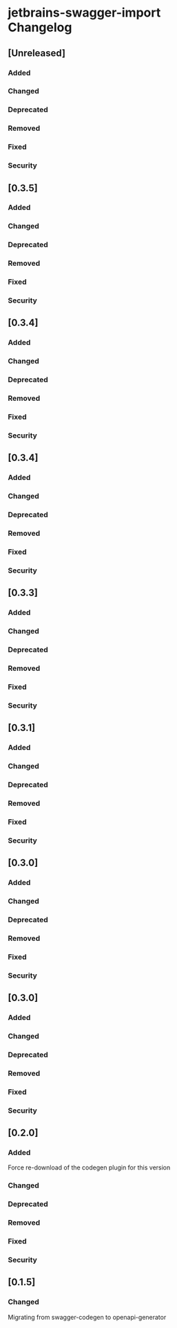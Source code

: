 <!-- Keep a Changelog guide -> https://keepachangelog.com -->

# jetbrains-swagger-import Changelog

## [Unreleased]
### Added

### Changed

### Deprecated

### Removed

### Fixed

### Security
## [0.3.5]
### Added

### Changed

### Deprecated

### Removed

### Fixed

### Security
## [0.3.4]
### Added

### Changed

### Deprecated

### Removed

### Fixed

### Security
## [0.3.4]
### Added

### Changed

### Deprecated

### Removed

### Fixed

### Security
## [0.3.3]
### Added

### Changed

### Deprecated

### Removed

### Fixed

### Security
## [0.3.1]
### Added

### Changed

### Deprecated

### Removed

### Fixed

### Security
## [0.3.0]
### Added

### Changed

### Deprecated

### Removed

### Fixed

### Security
## [0.3.0]
### Added

### Changed

### Deprecated

### Removed

### Fixed

### Security
## [0.2.0]
### Added
Force re-download of the codegen plugin for this version
### Changed

### Deprecated

### Removed

### Fixed

### Security
## [0.1.5]
### Changed
Migrating from swagger-codegen to openapi-generator
